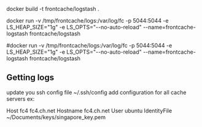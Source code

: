 docker build -t frontcache/logstash .


docker run -v /tmp/frontcache/logs:/var/log/fc  -p 5044:5044 -e LS_HEAP_SIZE="1g" -e LS_OPTS="--no-auto-reload"  --name=frontcache-logstash frontcache/logstash

#docker run -v /tmp/frontcache/logs:/var/log/fc  -p 5044:5044 -e LS_HEAP_SIZE="1g" -e LS_OPTS="--no-auto-reload"  --name=frontcache-logstash frontcache/logstash


## Getting logs

update you ssh config file  ~/.ssh/config
add configuration for all cache servers
ex:

Host fc4 fc4.ch.net
Hostname fc4.ch.net
User ubuntu
IdentityFile ~/Documents/keys/singapore_key.pem

